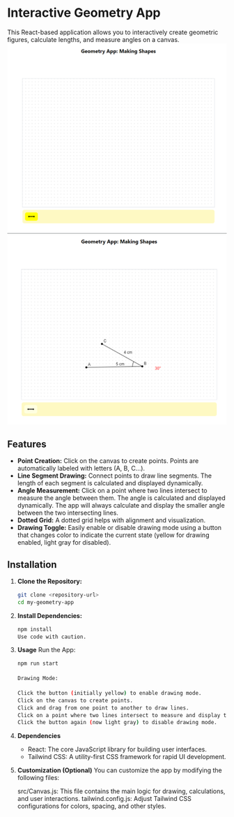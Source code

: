 # Interactive Geometry App

This React-based application allows you to interactively create geometric figures, calculate lengths, and measure angles on a canvas.
![App Image](src/image.png)
![App Image](src/img2.png)

## Features

- **Point Creation:** Click on the canvas to create points. Points are automatically labeled with letters (A, B, C...).
- **Line Segment Drawing:** Connect points to draw line segments. The length of each segment is calculated and displayed dynamically.
- **Angle Measurement:** Click on a point where two lines intersect to measure the angle between them. The angle is calculated and displayed dynamically. The app will always calculate and display the smaller angle between the two intersecting lines.
- **Dotted Grid:** A dotted grid helps with alignment and visualization.
- **Drawing Toggle:**  Easily enable or disable drawing mode using a button that changes color to indicate the current state (yellow for drawing enabled, light gray for disabled).

## Installation

1. **Clone the Repository:**

   ```bash
   git clone <repository-url> 
   cd my-geometry-app      


2. **Install Dependencies:**

    ```bash
    npm install
    Use code with caution.
3. **Usage**
    Run the App:

    ```bash
    npm run start
   
    Drawing Mode:

    Click the button (initially yellow) to enable drawing mode.
    Click on the canvas to create points.
    Click and drag from one point to another to draw lines.
    Click on a point where two lines intersect to measure and display the smaller angle.
    Click the button again (now light gray) to disable drawing mode.

4. **Dependencies**
   -  React: The core JavaScript library for building user interfaces.
   -  Tailwind CSS: A utility-first CSS framework for rapid UI development.

5. **Customization (Optional)**
    You can customize the app by modifying the following files:

    src/Canvas.js: This file contains the main logic for drawing, calculations, and user interactions.
    tailwind.config.js: Adjust Tailwind CSS configurations for colors, spacing, and other styles.
